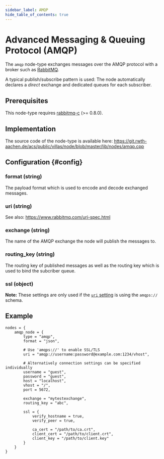 ```yaml
---
sidebar_label: AMQP
hide_table_of_contents: true
---
```


# Advanced Messaging & Queuing Protocol (AMQP)

The `amqp` node-type exchanges messages over the AMQP protocol with a broker such as [RabbitMQ](https://www.rabbitmq.com).

A typical publish/subscribe pattern is used:
The node automatically declares a _direct_ exchange and dedicated queues for each subscriber.

## Prerequisites

This node-type requires [rabbitmq-c](https://github.com/alanxz/rabbitmq-c) (>= 0.8.0).

## Implementation

The source code of the node-type is available here:
https://git.rwth-aachen.de/acs/public/villas/node/blob/master/lib/nodes/amqp.cpp

## Configuration {#config}

### format (string)

The payload format which is used to encode and decode exchanged messages.

### uri (string)

See also: https://www.rabbitmq.com/uri-spec.html

### exchange (string)

The name of the AMQP exchange the node will publish the messages to.

### routing_key (string)

The routing key of published messages as well as the routing key which is used to bind the subcriber queue.

### ssl (object)

**Note:** These settings are only used if the [`uri` setting](#uri) is using the `amqps://` schema.

## Example

``` url="external/node/etc/examples/nodes/amqp.conf" title="node/etc/examples/nodes/amqp.conf"
nodes = {
	amqp_node = {
		type = "amqp",
		format = "json",

		# Use 'amqps://' to enable SSL/TLS
		uri = "amqp://username:password@example.com:1234/vhost",

		# Alternatively connection settings can be specified individually
		username = "guest",
		password = "guest",
		host = "localhost",
		vhost = "/",
		port = 5672,

		exchange = "mytestexchange",
		routing_key = "abc",

		ssl = {
			verify_hostname = true,
			verify_peer = true,

			ca_cert = "/path/to/ca.crt",
			client_cert = "/path/to/client.crt",
			client_key = "/path/to/client.key"
		}
	}
}
```
